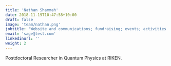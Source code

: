```yaml
---
title: 'Nathan Shammah'
date: 2018-11-19T10:47:58+10:00
draft: false
image: 'team/nathan.png'
jobtitle: 'Website and communications; fundraising; events; activities in Italy. Facebook group co-administrator. Contact point for RIKEN researchers.'
email: 'sage@test.com'
linkedinurl: ''
weight: 2
---
```


Postdoctoral Researcher in Quantum Physics at RIKEN.

